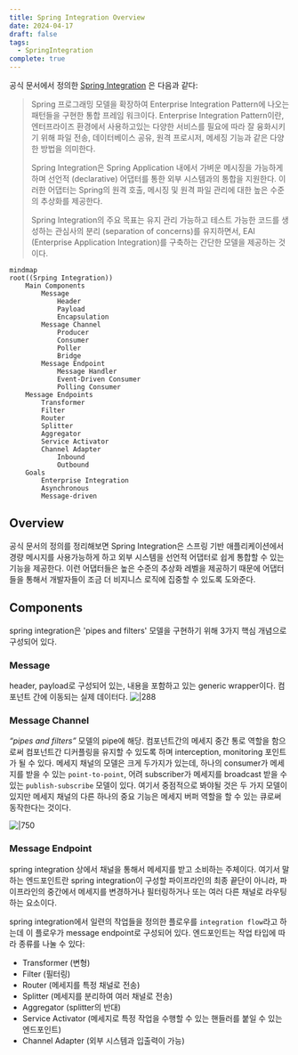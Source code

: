 ```yaml
---
title: Spring Integration Overview
date: 2024-04-17
draft: false
tags:
  - SpringIntegration
complete: true
---
```

공식 문서에서 정의한 [Spring Integration](https://spring.io/projects/spring-integration) 은 다음과 같다:

> Spring 프로그래밍 모델을 확장하여 Enterprise Integration Pattern에 나오는 패턴들을 구현한 통합 프레임 워크이다. Enterprise Integration Pattern이란, 엔터프라이즈 환경에서 사용하고있는 다양한 서비스를 필요에 따라 잘 융화시키기 위해 파일 전송, 데이터베이스 공유, 원격 프로시저, 메세징 기능과 같은 다양한 방법을 의미한다.
> 
> Spring Integration은 Spring Application 내에서 가벼운 메시징을 가능하게 하며 선언적 (declarative) 어댑터를 통한 외부 시스템과의 통합을 지원한다. 이러한 어댑터는 Spring의 원격 호출, 메시징 및 원격 파일 관리에 대한 높은 수준의 추상화를 제공한다.
> 
> Spring Integration의 주요 목표는 유지 관리 가능하고 테스트 가능한 코드를 생성하는 관심사의 분리 (separation of concerns)를 유지하면서, EAI (Enterprise Application Integration)를 구축하는 간단한 모델을 제공하는 것이다.

```mermaid
mindmap
root((Srping Integration))
	Main Components
		Message
			Header
			Payload
			Encapsulation
		Message Channel
			Producer
			Consumer
			Poller
			Bridge
		Message Endpoint
			Message Handler
			Event-Driven Consumer
			Polling Consumer
	Message Endpoints
		Transformer
		Filter
		Router
		Splitter
		Aggregator
		Service Activator
		Channel Adapter
			Inbound
			Outbound
	Goals
		Enterprise Integration
		Asynchronous
		Message-driven
```

## Overview
공식 문서의 정의를 정리해보면 Spring Integration은 스프링 기반 애플리케이션에서 경량 메시지를 사용가능하게 하고 외부 시스템을 선언적 어댑터로 쉽게 통합할 수 있는 기능을 제공한다. 이런 어댑터들은 높은 수준의 추상화 레벨을 제공하기 때문에 어댑터들을 통해서 개발자들이 조금 더 비지니스 로직에 집중할 수 있도록 도와준다.
## Components
spring integration은 'pipes and filters' 모델을 구현하기 위해 3가지 핵심 개념으로 구성되어 있다.
### Message
header, payload로 구성되어 있는, 내용을 포함하고 있는 generic wrapper이다. 컴포넌트 간에 이동되는 실제 데이터다.
![|288](https://i.imgur.com/kHElm0k.png)


### Message Channel
_“pipes and filters”_ 모델의 pipe에 해당. 컴포넌트간의 메세지 중간 통로 역할을 함으로써 컴포넌트간 디커플링을 유지할 수 있도록 하며 interception, monitoring 포인트가 될 수 있다. 메세지 채널의 모델은 크게 두가지가 있는데, 하나의 consumer가 메세지를 받을 수 있는 `point-to-point`, 어려 subscriber가 메세지를 broadcast 받을 수 있는 `publish-subscribe` 모델이 있다. 여기서 중점적으로 봐야될 것은 두 가지 모델이 있지만 메세지 채널의 다른 하나의 중요 기능은 메세지 버퍼 역할을 할 수 있는 큐로써 동작한다는 것이다.

![|750](https://i.imgur.com/zPDnKkz.png)


### Message Endpoint
spring integration 상에서 채널을 통해서 메세지를 받고 소비하는 주체이다. 여기서 말하는 엔드포인트란 spring integration이 구성할 파이프라인의 최종 끝단이 아니라, 파이프라인의 중간에서 메세지를 변경하거나 필터링하거나 또는 여러 다른 채널로 라우팅하는 요소이다.

spring integration에서 일련의 작업들을 정의한 플로우를 `integration flow`라고 하는데 이 플로우가 message endpoint로 구성되어 있다. 엔드포인트는 작업 타입에 따라 종류를 나눌 수 있다:
- Transformer (변형)
- Filter (필터링)
- Router (메세지를 특정 채널로 전송)
- Splitter (메세지를 분리하여 여러 채널로 전송)
- Aggregator (splitter의 반대)
- Service Activator (메세지로 특정 작업을 수행할 수 있는 핸들러를 붙일 수 있는 엔드포인트)
- Channel Adapter (외부 시스템과 입출력이 가능)